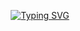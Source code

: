 <!--### <h1 align="center">Olá, Meu nome é Victor Augusto 👋</h1> --->
<p align="center">
<a href="https://git.io/typing-svg"><img src="https://readme-typing-svg.herokuapp.com?font=Outfit&weight=500&size=30&pause=1000&center=true&vCenter=true&random=false&width=435&lines=Victor+Augusto" alt="Typing SVG" /></a>
</p>
<!--
**victoragusto100/victoragusto100** is a ✨ _special_ ✨ repository because its `README.md` (this file) appears on your GitHub profile.

Here are some ideas to get you started:

- 🔭 I’m currently working on ...
- 🌱 I’m currently learning ...
- 👯 I’m looking to collaborate on ...
- 🤔 I’m looking for help with ...
- 💬 Ask me about ...
- 📫 How to reach me: ...
- 😄 Pronouns: ...
- ⚡ Fun fact: ...
-->
